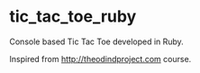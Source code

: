 # tic_tac_toe_ruby
Console based Tic Tac Toe developed in Ruby.

Inspired from http://theodindproject.com course.
